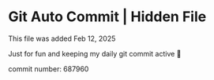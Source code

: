 # Git Auto Commit | Hidden File

This file was added Feb 12, 2025

Just for fun and keeping my daily git commit active 🤪

commit number: 687960
